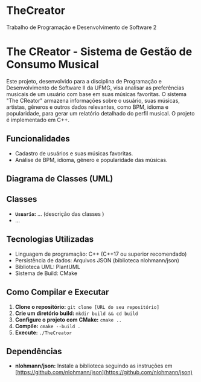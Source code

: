 # TheCreator
Trabalho de Programação e Desenvolvimento de Software 2
# The CReator - Sistema de Gestão de Consumo Musical

Este projeto, desenvolvido para a disciplina de Programação e Desenvolvimento de Software II da UFMG, visa analisar as preferências musicais de um usuário com base em suas músicas favoritas.  O sistema "The CReator" armazena informações sobre o usuário, suas músicas, artistas, gêneros e outros dados relevantes, como BPM, idioma e popularidade, para gerar um relatório detalhado do perfil musical.  O projeto é implementado em C++.

## Funcionalidades

* Cadastro de usuários e suas músicas favoritas.
* Análise de BPM, idioma, gênero e popularidade das músicas.
  


## Diagrama de Classes (UML)



## Classes

* **`Usuario`:** ... (descrição das classes )
* ...

## Tecnologias Utilizadas

* Linguagem de programação: C++ (C++17 ou superior recomendado)
* Persistência de dados: Arquivos JSON (biblioteca nlohmann/json)
* Biblioteca UML: PlantUML
* Sistema de Build: CMake

## Como Compilar e Executar

1. **Clone o repositório:** `git clone [URL do seu repositório]`
2. **Crie um diretório build:** `mkdir build && cd build`
3. **Configure o projeto com CMake:** `cmake ..`
4. **Compile:** `cmake --build .`
5. **Execute:** `./TheCreator` 

## Dependências

* **nlohmann/json:**  Instale a biblioteca seguindo as instruções em [https://github.com/nlohmann/json](https://github.com/nlohmann/json)
